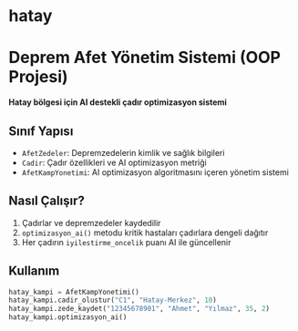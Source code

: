 # hatay
# Deprem Afet Yönetim Sistemi (OOP Projesi)
**Hatay bölgesi için AI destekli çadır optimizasyon sistemi**

## Sınıf Yapısı
- `AfetZedeler`: Depremzedelerin kimlik ve sağlık bilgileri
- `Cadir`: Çadır özellikleri ve AI optimizasyon metriği
- `AfetKampYonetimi`: AI optimizasyon algoritmasını içeren yönetim sistemi

## Nasıl Çalışır?
1. Çadırlar ve depremzedeler kaydedilir
2. `optimizasyon_ai()` metodu kritik hastaları çadırlara dengeli dağıtır
3. Her çadırın `iyilestirme_oncelik` puanı AI ile güncellenir

## Kullanım
```python
hatay_kampi = AfetKampYonetimi()
hatay_kampi.cadir_olustur("C1", "Hatay-Merkez", 10)
hatay_kampi.zede_kaydet("12345678901", "Ahmet", "Yılmaz", 35, 2)
hatay_kampi.optimizasyon_ai()
